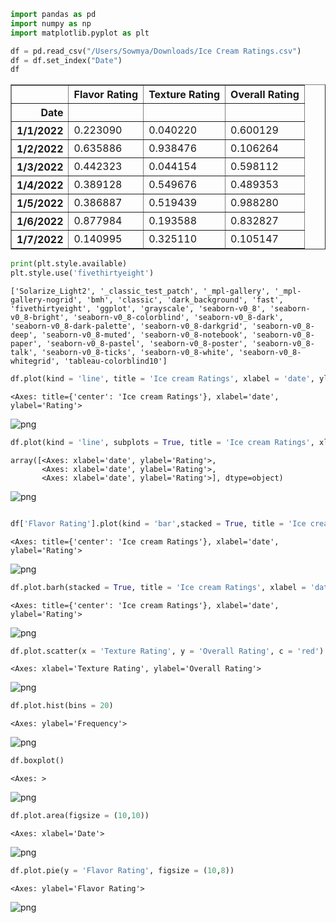 ```python
import pandas as pd
import numpy as np
import matplotlib.pyplot as plt
```


```python
df = pd.read_csv("/Users/Sowmya/Downloads/Ice Cream Ratings.csv")
df = df.set_index("Date")
df
```




<div>
<style scoped>
    .dataframe tbody tr th:only-of-type {
        vertical-align: middle;
    }

    .dataframe tbody tr th {
        vertical-align: top;
    }

    .dataframe thead th {
        text-align: right;
    }
</style>
<table border="1" class="dataframe">
  <thead>
    <tr style="text-align: right;">
      <th></th>
      <th>Flavor Rating</th>
      <th>Texture Rating</th>
      <th>Overall Rating</th>
    </tr>
    <tr>
      <th>Date</th>
      <th></th>
      <th></th>
      <th></th>
    </tr>
  </thead>
  <tbody>
    <tr>
      <th>1/1/2022</th>
      <td>0.223090</td>
      <td>0.040220</td>
      <td>0.600129</td>
    </tr>
    <tr>
      <th>1/2/2022</th>
      <td>0.635886</td>
      <td>0.938476</td>
      <td>0.106264</td>
    </tr>
    <tr>
      <th>1/3/2022</th>
      <td>0.442323</td>
      <td>0.044154</td>
      <td>0.598112</td>
    </tr>
    <tr>
      <th>1/4/2022</th>
      <td>0.389128</td>
      <td>0.549676</td>
      <td>0.489353</td>
    </tr>
    <tr>
      <th>1/5/2022</th>
      <td>0.386887</td>
      <td>0.519439</td>
      <td>0.988280</td>
    </tr>
    <tr>
      <th>1/6/2022</th>
      <td>0.877984</td>
      <td>0.193588</td>
      <td>0.832827</td>
    </tr>
    <tr>
      <th>1/7/2022</th>
      <td>0.140995</td>
      <td>0.325110</td>
      <td>0.105147</td>
    </tr>
  </tbody>
</table>
</div>




```python
print(plt.style.available)
plt.style.use('fivethirtyeight')
```

    ['Solarize_Light2', '_classic_test_patch', '_mpl-gallery', '_mpl-gallery-nogrid', 'bmh', 'classic', 'dark_background', 'fast', 'fivethirtyeight', 'ggplot', 'grayscale', 'seaborn-v0_8', 'seaborn-v0_8-bright', 'seaborn-v0_8-colorblind', 'seaborn-v0_8-dark', 'seaborn-v0_8-dark-palette', 'seaborn-v0_8-darkgrid', 'seaborn-v0_8-deep', 'seaborn-v0_8-muted', 'seaborn-v0_8-notebook', 'seaborn-v0_8-paper', 'seaborn-v0_8-pastel', 'seaborn-v0_8-poster', 'seaborn-v0_8-talk', 'seaborn-v0_8-ticks', 'seaborn-v0_8-white', 'seaborn-v0_8-whitegrid', 'tableau-colorblind10']



```python
df.plot(kind = 'line', title = 'Ice cream Ratings', xlabel = 'date', ylabel = 'Rating', figsize = (8,8))
```




    <Axes: title={'center': 'Ice cream Ratings'}, xlabel='date', ylabel='Rating'>




    
![png](output_3_1.png)
    



```python
df.plot(kind = 'line', subplots = True, title = 'Ice cream Ratings', xlabel = 'date', ylabel = 'Rating')
```




    array([<Axes: xlabel='date', ylabel='Rating'>,
           <Axes: xlabel='date', ylabel='Rating'>,
           <Axes: xlabel='date', ylabel='Rating'>], dtype=object)




    
![png](output_4_1.png)
    



```python

```


```python
df['Flavor Rating'].plot(kind = 'bar',stacked = True, title = 'Ice cream Ratings', xlabel = 'date', ylabel = 'Rating')
```




    <Axes: title={'center': 'Ice cream Ratings'}, xlabel='date', ylabel='Rating'>




    
![png](output_6_1.png)
    



```python
df.plot.barh(stacked = True, title = 'Ice cream Ratings', xlabel = 'date', ylabel = 'Rating')
```




    <Axes: title={'center': 'Ice cream Ratings'}, xlabel='date', ylabel='Rating'>




    
![png](output_7_1.png)
    



```python
df.plot.scatter(x = 'Texture Rating', y = 'Overall Rating', c = 'red')
```




    <Axes: xlabel='Texture Rating', ylabel='Overall Rating'>




    
![png](output_8_1.png)
    



```python
df.plot.hist(bins = 20)
```




    <Axes: ylabel='Frequency'>




    
![png](output_9_1.png)
    



```python
df.boxplot()
```




    <Axes: >




    
![png](output_10_1.png)
    



```python
df.plot.area(figsize = (10,10))

```




    <Axes: xlabel='Date'>




    
![png](output_11_1.png)
    



```python
df.plot.pie(y = 'Flavor Rating', figsize = (10,8))

```




    <Axes: ylabel='Flavor Rating'>




    
![png](output_12_1.png)
    



```python

```
